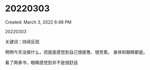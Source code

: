# 20220303

Created: March 3, 2022 6:48 PM

20220303

关键词：持续反观

明明今天没做什么，但就是感觉到自己很疲惫、很劳累。
身体和眼睛都是。

看了两章书，眼睛感觉到并不是很舒适